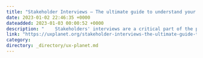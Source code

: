 ```yaml
---
title: "Stakeholder Interviews — The ultimate guide to understand your clients"
date: 2023-01-02 22:46:35 +0000
dateadded: 2023-01-03 00:00:52 +0000
description: "    Stakeholders' interviews are a critical part of the project discovery phase, as they allow you to gain a deeper understanding of the…  Continue reading on UX Planet »  "
link: "https://uxplanet.org/stakeholder-interviews-the-ultimate-guide-to-understand-your-clients-c76179216daa?source=rss----819cc2aaeee0---4"
category:
directory: _directory/ux-planet.md
---
```

